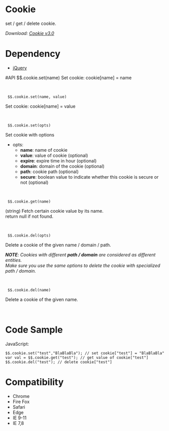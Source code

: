 # Cookie
set / get / delete cookie.

*Download: [Cookie v3.0](https://github.com/Rendxx/Cookie/releases/tag/3.0 "Download")*

# Dependency
- [jQuery][]

#API
     $$.cookie.set(name)
Set cookie: cookie[name] = name  

<div><br></div>

     $$.cookie.set(name, value)
Set cookie: cookie[name] = value

<div><br></div>

     $$.cookie.set(opts)
Set cookie with options

- opts: 
  + **name**: name of cookie
  + **value**: value of cookie (optional)
  + **expire**: expire time in hour (optional)
  + **domain**: domain of the cookie (optional)
  + **path**: cookie path (optional)
  + **secure**: boolean value to indicate whether this cookie is secure or not (optional)

<div><br></div>
    
     $$.cookie.get(name)
(string) Fetch certain cookie value by its name.  
return null if not found.

<div><br></div>
    
     $$.cookie.del(opts)
Delete a cookie of the given name / domain / path.

*__NOTE__: Cookies with different __path / domain__ are considered as different entities.*  
*Make sure you use the same options to delete the cookie with specialized path / domain.*
<div><br></div>
    
     $$.cookie.del(name)
Delete a cookie of the given name.

<div><br></div>

# Code Sample
JavaScript:

    $$.cookie.set("test","BlaBlaBla"); // set cookie["test"] = "BlaBlaBla"
    var val = $$.cookie.get("test"); // get value of cookie["test"]
    $$.cookie.del("test"); // delete cookie["test"]

# Compatibility
- Chrome
- Fire Fox
- Safari
- Edge
- IE 9-11
- IE 7,8

[jQuery]: https://jquery.com/ "jQuery Home Page"